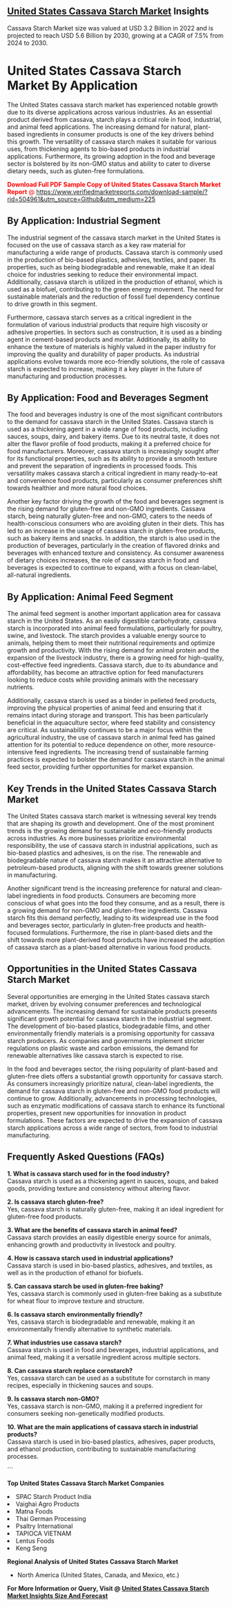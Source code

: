 <h2><a href="https://www.verifiedmarketreports.com/download-sample/?rid=504961&amp;utm_source=Github&amp;utm_medium=225" target="_blank">United States Cassava Starch Market</a> Insights</h2><p>Cassava Starch Market size was valued at USD 3.2 Billion in 2022 and is projected to reach USD 5.6 Billion by 2030, growing at a CAGR of 7.5% from 2024 to 2030.</p><p> <h1>United States Cassava Starch Market By Application</h1> <p>The United States cassava starch market has experienced notable growth due to its diverse applications across various industries. As an essential product derived from cassava, starch plays a critical role in food, industrial, and animal feed applications. The increasing demand for natural, plant-based ingredients in consumer products is one of the key drivers behind this growth. The versatility of cassava starch makes it suitable for various uses, from thickening agents to bio-based products in industrial applications. Furthermore, its growing adoption in the food and beverage sector is bolstered by its non-GMO status and ability to cater to diverse dietary needs, such as gluten-free formulations.</p> <p><p><span class=""><span style="color: #ff0000;"><strong>Download Full PDF Sample Copy of United States Cassava Starch Market Report</strong> @ </span><a href="https://www.verifiedmarketreports.com/download-sample/?rid=504961&amp;utm_source=Github&amp;utm_medium=225" target="_blank">https://www.verifiedmarketreports.com/download-sample/?rid=504961&amp;utm_source=Github&amp;utm_medium=225</a></span></p></p> <h2>By Application: Industrial Segment</h2> <p>The industrial segment of the cassava starch market in the United States is focused on the use of cassava starch as a key raw material for manufacturing a wide range of products. Cassava starch is commonly used in the production of bio-based plastics, adhesives, textiles, and paper. Its properties, such as being biodegradable and renewable, make it an ideal choice for industries seeking to reduce their environmental impact. Additionally, cassava starch is utilized in the production of ethanol, which is used as a biofuel, contributing to the green energy movement. The need for sustainable materials and the reduction of fossil fuel dependency continue to drive growth in this segment.</p> <p>Furthermore, cassava starch serves as a critical ingredient in the formulation of various industrial products that require high viscosity or adhesive properties. In sectors such as construction, it is used as a binding agent in cement-based products and mortar. Additionally, its ability to enhance the texture of materials is highly valued in the paper industry for improving the quality and durability of paper products. As industrial applications evolve towards more eco-friendly solutions, the role of cassava starch is expected to increase, making it a key player in the future of manufacturing and production processes.</p> <h2>By Application: Food and Beverages Segment</h2> <p>The food and beverages industry is one of the most significant contributors to the demand for cassava starch in the United States. Cassava starch is used as a thickening agent in a wide range of food products, including sauces, soups, dairy, and bakery items. Due to its neutral taste, it does not alter the flavor profile of food products, making it a preferred choice for food manufacturers. Moreover, cassava starch is increasingly sought after for its functional properties, such as its ability to provide a smooth texture and prevent the separation of ingredients in processed foods. This versatility makes cassava starch a critical ingredient in many ready-to-eat and convenience food products, particularly as consumer preferences shift towards healthier and more natural food choices.</p> <p>Another key factor driving the growth of the food and beverages segment is the rising demand for gluten-free and non-GMO ingredients. Cassava starch, being naturally gluten-free and non-GMO, caters to the needs of health-conscious consumers who are avoiding gluten in their diets. This has led to an increase in the usage of cassava starch in gluten-free products, such as bakery items and snacks. In addition, the starch is also used in the production of beverages, particularly in the creation of flavored drinks and beverages with enhanced texture and consistency. As consumer awareness of dietary choices increases, the role of cassava starch in food and beverages is expected to continue to expand, with a focus on clean-label, all-natural ingredients.</p> <h2>By Application: Animal Feed Segment</h2> <p>The animal feed segment is another important application area for cassava starch in the United States. As an easily digestible carbohydrate, cassava starch is incorporated into animal feed formulations, particularly for poultry, swine, and livestock. The starch provides a valuable energy source to animals, helping them to meet their nutritional requirements and optimize growth and productivity. With the rising demand for animal protein and the expansion of the livestock industry, there is a growing need for high-quality, cost-effective feed ingredients. Cassava starch, due to its abundance and affordability, has become an attractive option for feed manufacturers looking to reduce costs while providing animals with the necessary nutrients.</p> <p>Additionally, cassava starch is used as a binder in pelleted feed products, improving the physical properties of animal feed and ensuring that it remains intact during storage and transport. This has been particularly beneficial in the aquaculture sector, where feed stability and consistency are critical. As sustainability continues to be a major focus within the agricultural industry, the use of cassava starch in animal feed has gained attention for its potential to reduce dependence on other, more resource-intensive feed ingredients. The increasing trend of sustainable farming practices is expected to bolster the demand for cassava starch in the animal feed sector, providing further opportunities for market expansion.</p> <h2>Key Trends in the United States Cassava Starch Market</h2> <p>The United States cassava starch market is witnessing several key trends that are shaping its growth and development. One of the most prominent trends is the growing demand for sustainable and eco-friendly products across industries. As more businesses prioritize environmental responsibility, the use of cassava starch in industrial applications, such as bio-based plastics and adhesives, is on the rise. The renewable and biodegradable nature of cassava starch makes it an attractive alternative to petroleum-based products, aligning with the shift towards greener solutions in manufacturing.</p> <p>Another significant trend is the increasing preference for natural and clean-label ingredients in food products. Consumers are becoming more conscious of what goes into the food they consume, and as a result, there is a growing demand for non-GMO and gluten-free ingredients. Cassava starch fits this demand perfectly, leading to its widespread use in the food and beverages sector, particularly in gluten-free products and health-focused formulations. Furthermore, the rise in plant-based diets and the shift towards more plant-derived food products have increased the adoption of cassava starch as a plant-based alternative in various food products.</p> <h2>Opportunities in the United States Cassava Starch Market</h2> <p>Several opportunities are emerging in the United States cassava starch market, driven by evolving consumer preferences and technological advancements. The increasing demand for sustainable products presents significant growth potential for cassava starch in the industrial segment. The development of bio-based plastics, biodegradable films, and other environmentally friendly materials is a promising opportunity for cassava starch producers. As companies and governments implement stricter regulations on plastic waste and carbon emissions, the demand for renewable alternatives like cassava starch is expected to rise.</p> <p>In the food and beverages sector, the rising popularity of plant-based and gluten-free diets offers a substantial growth opportunity for cassava starch. As consumers increasingly prioritize natural, clean-label ingredients, the demand for cassava starch in gluten-free and non-GMO food products will continue to grow. Additionally, advancements in processing technologies, such as enzymatic modifications of cassava starch to enhance its functional properties, present new opportunities for innovation in product formulations. These factors are expected to drive the expansion of cassava starch applications across a wide range of sectors, from food to industrial manufacturing.</p> <h2>Frequently Asked Questions (FAQs)</h2> <p><b>1. What is cassava starch used for in the food industry?</b><br>Cassava starch is used as a thickening agent in sauces, soups, and baked goods, providing texture and consistency without altering flavor.</p> <p><b>2. Is cassava starch gluten-free?</b><br>Yes, cassava starch is naturally gluten-free, making it an ideal ingredient for gluten-free food products.</p> <p><b>3. What are the benefits of cassava starch in animal feed?</b><br>Cassava starch provides an easily digestible energy source for animals, enhancing growth and productivity in livestock and poultry.</p> <p><b>4. How is cassava starch used in industrial applications?</b><br>Cassava starch is used in bio-based plastics, adhesives, and textiles, as well as in the production of ethanol for biofuels.</p> <p><b>5. Can cassava starch be used in gluten-free baking?</b><br>Yes, cassava starch is commonly used in gluten-free baking as a substitute for wheat flour to improve texture and structure.</p> <p><b>6. Is cassava starch environmentally friendly?</b><br>Yes, cassava starch is biodegradable and renewable, making it an environmentally friendly alternative to synthetic materials.</p> <p><b>7. What industries use cassava starch?</b><br>Cassava starch is used in food and beverages, industrial applications, and animal feed, making it a versatile ingredient across multiple sectors.</p> <p><b>8. Can cassava starch replace cornstarch?</b><br>Yes, cassava starch can be used as a substitute for cornstarch in many recipes, especially in thickening sauces and soups.</p> <p><b>9. Is cassava starch non-GMO?</b><br>Yes, cassava starch is non-GMO, making it a preferred ingredient for consumers seeking non-genetically modified products.</p> <p><b>10. What are the main applications of cassava starch in industrial products?</b><br>Cassava starch is used in bio-based plastics, adhesives, paper products, and ethanol production, contributing to sustainable manufacturing processes.</p> ```</p><p><strong>Top United States Cassava Starch Market Companies</strong></p><div data-test-id=""><p><li>SPAC Starch Product India</li><li> Vaighai Agro Products</li><li> Matna Foods</li><li> Thai German Processing</li><li> Psaltry International</li><li> TAPIOCA VIETNAM</li><li> Lentus Foods</li><li> Keng Seng</li></p><div><strong>Regional Analysis of&nbsp;United States Cassava Starch Market</strong></div><ul><li dir="ltr"><p dir="ltr">North America&nbsp;(United States, Canada, and Mexico, etc.)</p></li></ul><p><strong>For More Information or Query, Visit @&nbsp;</strong><strong><a href="https://www.verifiedmarketreports.com/product/cassava-starch-market-size-and-forecast/?utm_source=Github&amp;utm_medium=225" target="_blank">United States Cassava Starch Market Insights Size And Forecast</a></strong></p></div>
